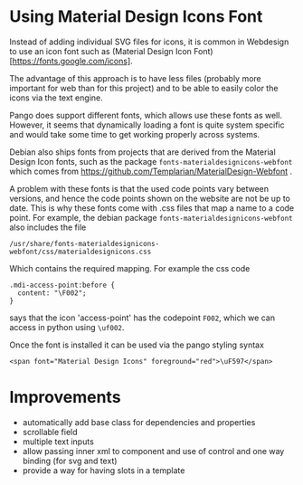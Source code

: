 

Using Material Design Icons Font
================================

Instead of adding individual SVG files for icons, it is common in Webdesign to
use an icon font such as (Material Design Icon Font)
[https://fonts.google.com/icons].

The advantage of this approach is to have less files (probably more important
for web than for this project) and to be able to easily color the icons via
the text engine.


Pango does support different fonts, which allows use these fonts as well.
However, it seems that dynamically loading a font is quite system specific
and would take some time to get working properly across systems.

Debian also ships fonts from projects that are derived from the Material
Design Icon fonts, such as the package `fonts-materialdesignicons-webfont`
which comes from https://github.com/Templarian/MaterialDesign-Webfont .

A problem with these fonts is that the used code points vary between versions,
and hence the code points shown on the website are not be up to date. This is
why these fonts come with .css files that map a name to a code point. For
example, the debian package `fonts-materialdesignicons-webfont` also includes
the file

    /usr/share/fonts-materialdesignicons-webfont/css/materialdesignicons.css

Which contains the required mapping. For example the css code

    .mdi-access-point:before {
      content: "\F002";
    }

says that the icon 'access-point' has the codepoint `F002`, which we can
access in python using `\uf002`.

Once the font is installed it can be used via the pango styling syntax

    <span font="Material Design Icons" foreground="red">\uF597</span>



Improvements
============

- automatically add base class for dependencies and properties
- scrollable field
- multiple text inputs
- allow passing inner xml to component and use of control and one way binding (for svg and text)
- provide a way for having slots in a template